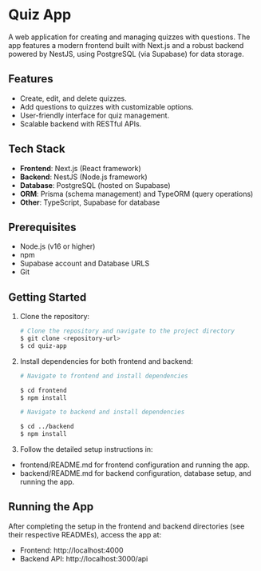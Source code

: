 # Quiz App

A web application for creating and managing quizzes with questions. The app features a modern frontend built with Next.js and a robust backend powered by NestJS, using PostgreSQL (via Supabase) for data storage.

## Features

- Create, edit, and delete quizzes.
- Add questions to quizzes with customizable options.
- User-friendly interface for quiz management.
- Scalable backend with RESTful APIs.

## Tech Stack

- **Frontend**: Next.js (React framework)
- **Backend**: NestJS (Node.js framework)
- **Database**: PostgreSQL (hosted on Supabase)
- **ORM**: Prisma (schema management) and TypeORM (query operations)
- **Other**: TypeScript, Supabase for database

## Prerequisites

- Node.js (v16 or higher)
- npm
- Supabase account and Database URLS
- Git

## Getting Started

1. Clone the repository:
   ```bash
   # Clone the repository and navigate to the project directory
   $ git clone <repository-url>
   $ cd quiz-app
   ```
2. Install dependencies for both frontend and backend:

   ```bash
   # Navigate to frontend and install dependencies

   $ cd frontend
   $ npm install
   ```

   ```bash
   # Navigate to backend and install dependencies

   $ cd ../backend
   $ npm install
   ```

3. Follow the detailed setup instructions in:

- frontend/README.md for frontend configuration and running the app.
- backend/README.md for backend configuration, database setup, and running the app.

## Running the App
After completing the setup in the frontend and backend directories (see their respective READMEs), access the app at:

- Frontend: http://localhost:4000
- Backend API: http://localhost:3000/api
